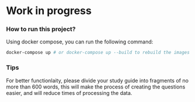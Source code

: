 # Work in progress

### How to run this project?

Using docker compose, you can run the following command:

```bash
docker-compose up # or docker-compose up --build to rebuild the images
```

### Tips

For better functionlaity, please divide your study guide into fragments of no more than 600 words, this will make the process of creating the questions easier, and will reduce times of processing the data.
